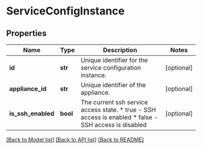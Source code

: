 # ServiceConfigInstance

## Properties
Name | Type | Description | Notes
------------ | ------------- | ------------- | -------------
**id** | **str** | Unique identifier for the service configuration instance. | [optional] 
**appliance_id** | **str** | Unique identifier of the appliance. | [optional] 
**is_ssh_enabled** | **bool** | The current ssh service access state. * true  - SSH access is enabled * false - SSH access is disabled | [optional] 

[[Back to Model list]](../README.md#documentation-for-models) [[Back to API list]](../README.md#documentation-for-api-endpoints) [[Back to README]](../README.md)



